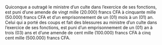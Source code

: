 Quiconque a outragé le ministre d’un culte dans l’exercice de ses fonctions, est puni d’une amende de vingt mille (20.000) francs CFA à cinquante mille (50.000) francs CFA et d’un emprisonnement de un (01) mois à un (01) an.
Celui qui a porté des coups et fait des blessures au ministre d’un culte dans l’exercice de ses fonctions, est puni d’un emprisonnement de un (01) an à trois (03) ans et d’une amende de cent mille (100.000) francs CFA à cinq cent mille (500.000) francs CFA.
